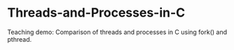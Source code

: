 # Threads-and-Processes-in-C
Teaching demo: Comparison of threads and processes in C using fork() and pthread.
